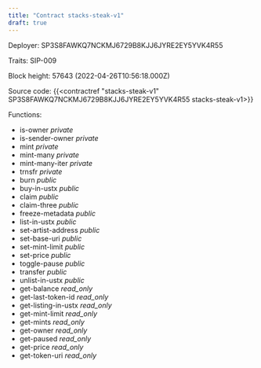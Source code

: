 ```yaml
---
title: "Contract stacks-steak-v1"
draft: true
---
```

Deployer: SP3S8FAWKQ7NCKMJ6729B8KJJ6JYRE2EY5YVK4R55

Traits:
SIP-009 



Block height: 57643 (2022-04-26T10:56:18.000Z)

Source code: {{<contractref "stacks-steak-v1" SP3S8FAWKQ7NCKMJ6729B8KJJ6JYRE2EY5YVK4R55 stacks-steak-v1>}}

Functions:

* is-owner _private_
* is-sender-owner _private_
* mint _private_
* mint-many _private_
* mint-many-iter _private_
* trnsfr _private_
* burn _public_
* buy-in-ustx _public_
* claim _public_
* claim-three _public_
* freeze-metadata _public_
* list-in-ustx _public_
* set-artist-address _public_
* set-base-uri _public_
* set-mint-limit _public_
* set-price _public_
* toggle-pause _public_
* transfer _public_
* unlist-in-ustx _public_
* get-balance _read_only_
* get-last-token-id _read_only_
* get-listing-in-ustx _read_only_
* get-mint-limit _read_only_
* get-mints _read_only_
* get-owner _read_only_
* get-paused _read_only_
* get-price _read_only_
* get-token-uri _read_only_
